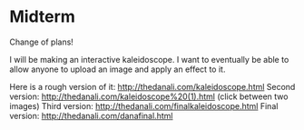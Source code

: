 Midterm
=======

Change of plans!

I will be making an interactive kaleidoscope. 
I want to eventually be able to allow anyone to upload an image and apply an effect to it. 

Here is a rough version of it: http://thedanali.com/kaleidoscope.html
Second version: http://thedanali.com/kaleidoscope%20(1).html 
(click between two images)
Third version: http://thedanali.com/finalkaleidoscope.html
Final version: http://thedanali.com/danafinal.html
